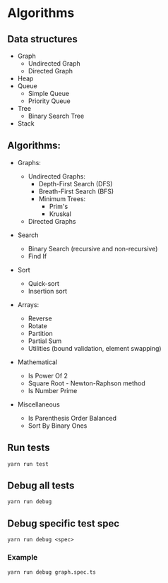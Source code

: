 # Algorithms

## Data structures

* Graph
    * Undirected Graph
    * Directed Graph
* Heap
* Queue
    * Simple Queue
    * Priority Queue
* Tree
    * Binary Search Tree
* Stack

## Algorithms:

* Graphs:
    * Undirected Graphs:
        * Depth-First Search (DFS)
        * Breath-First Search (BFS)
        * Minimum Trees:
            * Prim's
            * Kruskal
    * Directed Graphs

* Search
    * Binary Search (recursive and non-recursive)
    * Find If

* Sort
    * Quick-sort
    * Insertion sort
    
* Arrays:
    * Reverse
    * Rotate
    * Partition
    * Partial Sum
    * Utilities (bound validation, element swapping)

* Mathematical
    * Is Power Of 2
    * Square Root - Newton-Raphson method
    * Is Number Prime

* Miscellaneous
    * Is Parenthesis Order Balanced
    * Sort By Binary Ones


## Run tests

```
yarn run test
```

## Debug all tests

```
yarn run debug
```

## Debug specific test spec

```
yarn run debug <spec>
```

### Example

```
yarn run debug graph.spec.ts
```
